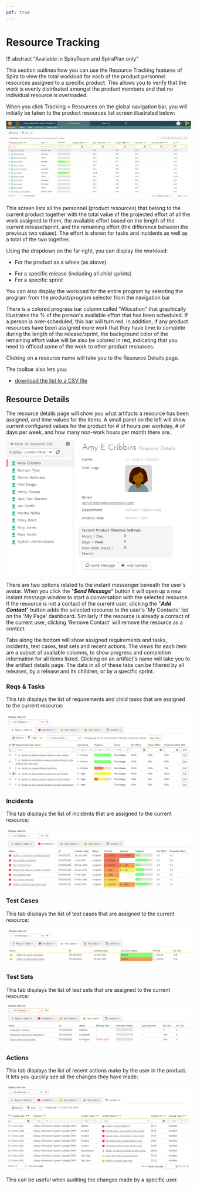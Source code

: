```yaml
---
pdf: true
---
```


# Resource Tracking
!!! abstract "Available in SpiraTeam and SpiraPlan only"

This section outlines how you can use the Resource Tracking features of Spira to view the total workload for each of the product personnel resources assigned to a specific product. This allows you to verify that the work is evenly distributed amongst the product members and that no individual resource is overloaded.

When you click Tracking \> Resources on the global navigation bar, you will initially be taken to the product resources list screen illustrated below:

![](img/Resource_Tracking_312.png)

This screen lists all the personnel (product resources) that belong to the current product together with the total value of the projected effort of all the work assigned to them, the available effort based on the length of the current release/sprint, and the remaining effort (the difference between the previous two values). The effort is shown for tasks and incidents as well as a total of the two together.

Using the dropdown on the far right, you can display the workload:

-   For the product as a whole (as above).

<!-- -->

-   For a specific release (including all child sprints)
-   For a specific sprint

You can also display the workload for the entire program by selecting the program from the product/program selector from the navigation bar

There is a colored progress bar column called "Allocation" that graphically illustrates the % of the person's available effort that has been scheduled. If a person is over-scheduled, this bar will turn red. In addition, if any product resources have been assigned more work that they have time to complete during the length of the release/sprint, the background color of the remaining effort value will be also be colored in red, indicating that you need to offload some of the work to other product resources.

Clicking on a resource name will take you to the Resource Details page.

The toolbar also lets you:

- [download the list to a CSV file](Application-Wide.md/#download-as-csv)


## Resource Details
The resource details page will show you what artifacts a resource has been assigned, and time values for the items. A small panel on the left will show current configured values for the product for \# of hours per workday, \# of days per week, and how many non-work hours per month there are.

![](img/Resource_Tracking_313.png)

There are two options related to the instant messenger beneath the user's avatar. When you click the "***Send Message***" button it will open up a new instant message window to start a conversation with the selected resource. If the resource is not a contact of the current user, clicking the "***Add Contact***" button adds the selected resource to the user's
'My Contacts' list on the 'My Page' dashboard. Similarly if the resource is already a contact of the current user, clicking 'Remove Contact' will remove the resource as a contact.

Tabs along the bottom will show assigned requirements and tasks, incidents, test cases, test sets and recent actions. The views for each item are a subset of available columns, to show progress and completion information for all items listed. Clicking on an artifact's name will take you to the artifact details page. The data in all of these tabs can be filtered by all releases, by a release and its children, or by a specific sprint.

### Reqs & Tasks
This tab displays the list of requirements and child tasks that are assigned to the current resource:

![](img/Resource_Tracking_314.png)

### Incidents
This tab displays the list of incidents that are assigned to the current resource:

![](img/Resource_Tracking_315.png)

### Test Cases
This tab displays the list of test cases that are assigned to the current resource:

![](img/Resource_Tracking_316.png)

### Test Sets
This tab displays the list of test sets that are assigned to the current resource:

![](img/Resource_Tracking_317.png)

### Actions
This tab displays the list of recent actions make by the user in the product. It lets you quickly see all the changes they have made:

![](img/Resource_Tracking_318.png)

This can be useful when auditing the changes made by a specific user.